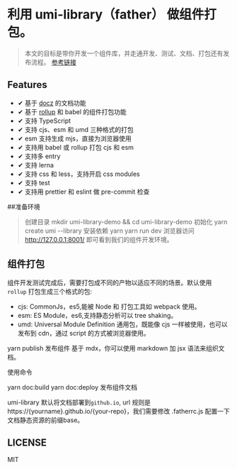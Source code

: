 # 利用 umi-library（father） 做组件打包。
>本文的目标是带你开发一个组件库，并走通开发、测试、文档、打包还有发布流程。
[参考链接](https://github.com/clock157/blog/issues/1)

## Features

* ✔︎ 基于 [docz](https://www.docz.site/) 的文档功能
* ✔︎ 基于 [rollup](http://rollupjs.org/) 和 babel 的组件打包功能
* ✔︎ 支持 TypeScript
* ✔︎ 支持 cjs、esm 和 umd 三种格式的打包
* ✔︎ esm 支持生成 mjs，直接为浏览器使用
* ✔︎ 支持用 babel 或 rollup 打包 cjs 和 esm
* ✔︎ 支持多 entry
* ✔︎ 支持 lerna
* ✔︎ 支持 css 和 less，支持开启 css modules
* ✔︎ 支持 test
* ✔︎ 支持用 prettier 和 eslint 做 pre-commit 检查

##准备环境
> 创建目录
> mkdir umi-library-demo && cd     umi-library-demo
>初始化
> yarn create umi --library
>安装依赖
> yarn
>yarn run dev
>浏览器访问 http://127.0.0.1:8001/  即可看到我们的组件开发环境。

## 组件打包

组件开发测试完成后，需要打包成不同的产物以适应不同的场景。默认使用 `rollup` 打包生成三个格式的包:

- cjs: CommonJs，es5,能被 Node 和 打包工具如 webpack 使用。
- esm: ES Module，es6,支持静态分析可以 tree shaking。
- umd: Universal Module Definition 通用包，既能像 cjs 一样被使用，也可以发布到 cdn，通过 script 的方式被浏览器使用。

yarn publish 发布组件
基于 mdx，你可以使用 markdown 加 jsx 语法来组织文档。

使用命令

yarn doc:build 
yarn doc:deploy 发布组件文档

umi-library 默认将文档部署到`github.io`, url 规则是 https://{yourname}.github.io/{your-repo}，我们需要修改 .fatherrc.js 配置一下文档静态资源的前缀base。





## LICENSE

MIT
